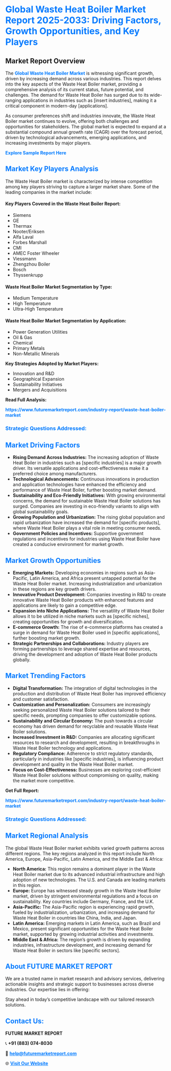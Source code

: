 <h1 style="color: #007BFF;">Global Waste Heat Boiler Market Report 2025-2033: Driving Factors, Growth Opportunities, and Key Players</h1>

<section id="overview">
<h2>Market Report Overview</h2>
<p>The <a href="https://www.futuremarketreport.com/industry-report/waste-heat-boiler-market" style="color: #007BFF; text-decoration: none;"><strong>Global Waste Heat Boiler Market</strong></a> is witnessing significant growth, driven by increasing demand across various industries. This report delves into the key aspects of the Waste Heat Boiler market, providing a comprehensive analysis of its current status, future potential, and challenges. The demand for Waste Heat Boiler has surged due to its wide-ranging applications in industries such as [insert industries], making it a critical component in modern-day [applications].</p>
<p>As consumer preferences shift and industries innovate, the Waste Heat Boiler market continues to evolve, offering both challenges and opportunities for stakeholders. The global market is expected to expand at a substantial compound annual growth rate (CAGR) over the forecast period, driven by technological advancements, emerging applications, and increasing investments by major players.</p>
</section>

<section id="overview">
<p><a href="https://www.futuremarketreport.com/request-sample/reportId=87885" style="color: #007BFF; text-decoration: none;"><strong>Explore Sample Report Here</strong></a></p>
</section>

<section id="key-players">
<h2 style="color: #007BFF;">Market Key Players Analysis</h2>
<p>The Waste Heat Boiler market is characterized by intense competition among key players striving to capture a larger market share. Some of the leading companies in the market include:</p>
<h4>Key Players Covered in the Waste Heat Boiler Report:</h4>
<ul><li>Siemens</li><li>GE</li><li>Thermax</li><li>Nooter/Eriksen</li><li>Alfa Laval</li><li>Forbes Marshall</li><li>CMI</li><li>AMEC Foster Wheeler</li><li>Viessmann</li><li>Zhengzhou Boiler</li><li>Bosch</li><li>Thyssenkrupp</li></ul>
<h4>Waste Heat Boiler Market Segmentation by Type:</h4>
<ul><li>Medium Temperature</li><li>High Temperature</li><li>Ultra-High Temperature</li></ul>

<h4>Waste Heat Boiler Market Segmentation by Application:</h4>
<ul><li>Power Generation Utilities</li><li>Oil &amp; Gas</li><li>Chemical</li><li>Primary Metals</li><li>Non-Metallic Minerals</li></ul>
<p><strong>Key Strategies Adopted by Market Players:</strong></p>
<ul>
<li>Innovation and R&D</li>
<li>Geographical Expansion</li>
<li>Sustainability Initiatives</li>
<li>Mergers and Acquisitions</li>
</ul>
</section>

<section>
<p><strong>Read Full Analysis: </strong></p><a href="https://www.futuremarketreport.com/industry-report/waste-heat-boiler-market" style="color: #007BFF; text-decoration: none;"><strong>https://www.futuremarketreport.com/industry-report/waste-heat-boiler-market</strong></a>
<h3 style="color: #007BFF;">Strategic Questions Addressed:</h3>
</section>

<section id="driving-factors">
<h2 style="color: #007BFF;">Market Driving Factors</h2>
<ul>
<li><strong>Rising Demand Across Industries:</strong> The increasing adoption of Waste Heat Boiler in industries such as [specific industries] is a major growth driver. Its versatile applications and cost-effectiveness make it a preferred choice among manufacturers.</li>
<li><strong>Technological Advancements:</strong> Continuous innovations in production and application technologies have enhanced the efficiency and performance of Waste Heat Boiler, further boosting market demand.</li>
<li><strong>Sustainability and Eco-Friendly Initiatives:</strong> With growing environmental concerns, the demand for sustainable Waste Heat Boiler solutions has surged. Companies are investing in eco-friendly variants to align with global sustainability goals.</li>
<li><strong>Growing Population and Urbanization:</strong> The rising global population and rapid urbanization have increased the demand for [specific products], where Waste Heat Boiler plays a vital role in meeting consumer needs.</li>
<li><strong>Government Policies and Incentives:</strong> Supportive government regulations and incentives for industries using Waste Heat Boiler have created a conducive environment for market growth.</li>
</ul>
</section>

<section id="growth-opportunities">
<h2 style="color: #007BFF;">Market Growth Opportunities</h2>
<ul>
<li><strong>Emerging Markets:</strong> Developing economies in regions such as Asia-Pacific, Latin America, and Africa present untapped potential for the Waste Heat Boiler market. Increasing industrialization and urbanization in these regions are key growth drivers.</li>
<li><strong>Innovative Product Development:</strong> Companies investing in R&D to create innovative Waste Heat Boiler products with enhanced features and applications are likely to gain a competitive edge.</li>
<li><strong>Expansion into Niche Applications:</strong> The versatility of Waste Heat Boiler allows it to be utilized in niche markets such as [specific niches], creating opportunities for growth and diversification.</li>
<li><strong>E-commerce Growth:</strong> The rise of e-commerce platforms has created a surge in demand for Waste Heat Boiler used in [specific applications], further boosting market growth.</li>
<li><strong>Strategic Partnerships and Collaborations:</strong> Industry players are forming partnerships to leverage shared expertise and resources, driving the development and adoption of Waste Heat Boiler products globally.</li>
</ul>
</section>

<section id="trending-factors">
<h2 style="color: #007BFF;">Market Trending Factors</h2>
<ul>
<li><strong>Digital Transformation:</strong> The integration of digital technologies in the production and distribution of Waste Heat Boiler has improved efficiency and customer satisfaction.</li>
<li><strong>Customization and Personalization:</strong> Consumers are increasingly seeking personalized Waste Heat Boiler solutions tailored to their specific needs, prompting companies to offer customizable options.</li>
<li><strong>Sustainability and Circular Economy:</strong> The push towards a circular economy has driven demand for recyclable and reusable Waste Heat Boiler solutions.</li>
<li><strong>Increased Investment in R&D:</strong> Companies are allocating significant resources to research and development, resulting in breakthroughs in Waste Heat Boiler technology and applications.</li>
<li><strong>Regulatory Compliance:</strong> Adherence to strict regulatory standards, particularly in industries like [specific industries], is influencing product development and quality in the Waste Heat Boiler market.</li>
<li><strong>Focus on Cost-Effectiveness:</strong> Businesses are exploring cost-efficient Waste Heat Boiler solutions without compromising on quality, making the market more competitive.</li>
</ul>
</section>

<section>
<p><strong>Get Full Report: </strong></p><a href="https://www.futuremarketreport.com/industry-report/waste-heat-boiler-market" style="color: #007BFF; text-decoration: none;"><strong>https://www.futuremarketreport.com/industry-report/waste-heat-boiler-market</strong></a>
<h3 style="color: #007BFF;">Strategic Questions Addressed:</h3>
</section>


<section id="regional-analysis">
<h2 style="color: #007BFF;">Market Regional Analysis</h2>
<p>The global Waste Heat Boiler market exhibits varied growth patterns across different regions. The key regions analyzed in this report include North America, Europe, Asia-Pacific, Latin America, and the Middle East & Africa:</p>
<ul>
<li><strong>North America:</strong> This region remains a dominant player in the Waste Heat Boiler market due to its advanced industrial infrastructure and high adoption of new technologies. The U.S. and Canada are leading markets in this region.</li>
<li><strong>Europe:</strong> Europe has witnessed steady growth in the Waste Heat Boiler market, driven by stringent environmental regulations and a focus on sustainability. Key countries include Germany, France, and the U.K.</li>
<li><strong>Asia-Pacific:</strong> The Asia-Pacific region is experiencing rapid growth, fueled by industrialization, urbanization, and increasing demand for Waste Heat Boiler in countries like China, India, and Japan.</li>
<li><strong>Latin America:</strong> Emerging markets in Latin America, such as Brazil and Mexico, present significant opportunities for the Waste Heat Boiler market, supported by growing industrial activities and investments.</li>
<li><strong>Middle East & Africa:</strong> The region’s growth is driven by expanding industries, infrastructure development, and increasing demand for Waste Heat Boiler in sectors like [specific sectors].</li>
</ul>
</section>

<footer>
<h2 style="color: #007BFF;">About FUTURE MARKET REPORT</h2>
<p>We are a trusted name in market research and advisory services, delivering actionable insights and strategic support to businesses across diverse industries. Our expertise lies in offering:</p>

<p>Stay ahead in today’s competitive landscape with our tailored research solutions.</p>

<h2 style="color: #007BFF;">Contact Us:</h2>
<p><strong>FUTURE MARKET REPORT</strong></p>
<p>📞 <strong>+91 (883) 074-8030</strong></p>
<p>📧 <strong><a href="mailto:help@futuremarketreport.com" style="color: #007BFF;">help@futuremarketreport.com</a></strong></p>
<p>🌐 <strong><a href="https://www.futuremarketreport.com/" style="color: #007BFF;">Visit Our Website</a></strong></p>
</footer>